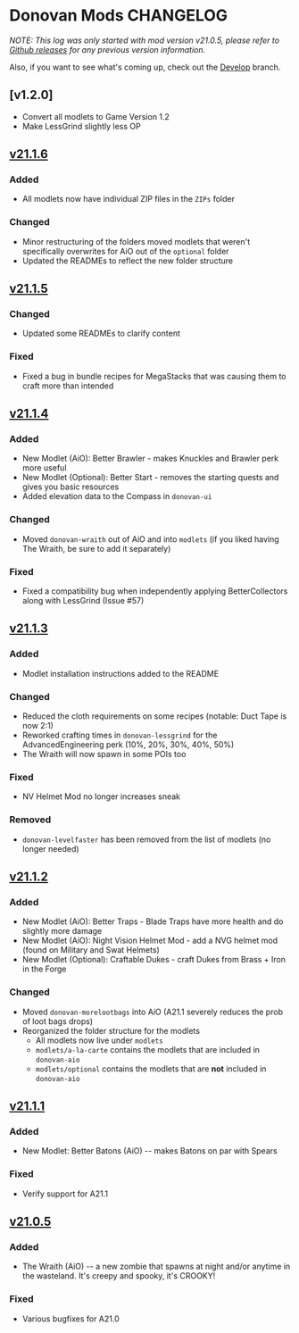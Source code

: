 # Donovan Mods CHANGELOG

*NOTE: This log was only started with mod version v21.0.5, please refer to [Github releases] for any previous version information.*

Also, if you want to see what's coming up, check out the [Develop] branch.

## [v1.2.0]

- Convert all modlets to Game Version 1.2
- Make LessGrind slightly less OP

## [v21.1.6]

### Added

- All modlets now have individual ZIP files in the `ZIPs` folder

### Changed

- Minor restructuring of the folders
  moved modlets that weren't specifically overwrites for AiO out of the `optional` folder
- Updated the READMEs to reflect the new folder structure

## [v21.1.5]

### Changed

- Updated some READMEs to clarify content

### Fixed

- Fixed a bug in bundle recipes for MegaStacks that was causing them to craft more than intended

## [v21.1.4]

### Added

- New Modlet (AiO): Better Brawler - makes Knuckles and Brawler perk more useful
- New Modlet (Optional): Better Start - removes the starting quests and gives you basic resources
- Added elevation data to the Compass in `donovan-ui`

### Changed

- Moved `donovan-wraith` out of AiO and into `modlets` (if you liked having The Wraith, be sure to add it separately)

### Fixed

- Fixed a compatibility bug when independently applying BetterCollectors along with LessGrind (Issue #57)

## [v21.1.3]

### Added

- Modlet installation instructions added to the README

### Changed

- Reduced the cloth requirements on some recipes (notable: Duct Tape is now 2:1)
- Reworked crafting times in `donovan-lessgrind` for the AdvancedEngineering perk (10%, 20%, 30%, 40%, 50%)
- The Wraith will now spawn in some POIs too

### Fixed

- NV Helmet Mod no longer increases sneak

### Removed

- `donovan-levelfaster` has been removed from the list of modlets (no longer needed)

## [v21.1.2]

### Added

- New Modlet (AiO): Better Traps - Blade Traps have more health and do slightly more damage
- New Modlet (AiO): Night Vision Helmet Mod - add a NVG helmet mod (found on Military and Swat Helmets)
- New Modlet (Optional): Craftable Dukes - craft Dukes from Brass + Iron in the Forge

### Changed

- Moved `donovan-morelootbags` into AiO (A21.1 severely reduces the prob of loot bags drops)
- Reorganized the folder structure for the modlets
  - All modlets now live under `modlets`
  - `modlets/a-la-carte` contains the modlets that are included in `donovan-aio`
  - `modlets/optional` contains the modlets that are **not** included in `donovan-aio`

## [v21.1.1]

### Added

- New Modlet: Better Batons (AiO) -- makes Batons on par with Spears

### Fixed

- Verify support for A21.1

## [v21.0.5]

### Added

- The Wraith (AiO) -- a new zombie that spawns at night and/or anytime in the wasteland. It's creepy and spooky, it's CROOKY!

### Fixed

- Various bugfixes for A21.0

<!-- Versions -->
[github releases]: https://github.com/DonovanMods/donovan-7d2d-modlets/releases
[develop]: https://github.com/DonovanMods/donovan-7d2d-modlets/tree/develop
[v21.1.6]: https://github.com/DonovanMods/donovan-7d2d-modlets/compare/v21.1.5...v21.1.6
[v21.1.5]: https://github.com/DonovanMods/donovan-7d2d-modlets/compare/v21.1.4...v21.1.5
[v21.1.4]: https://github.com/DonovanMods/donovan-7d2d-modlets/compare/v21.1.3...v21.1.4
[v21.1.3]: https://github.com/DonovanMods/donovan-7d2d-modlets/compare/A21.1.2...v21.1.3
[v21.1.2]: https://github.com/DonovanMods/donovan-7d2d-modlets/compare/A21.1.1...A21.1.2
[v21.1.1]: https://github.com/DonovanMods/donovan-7d2d-modlets/compare/A21.0.5...A21.1.1
[v21.0.5]: https://github.com/DonovanMods/donovan-7d2d-modlets/compare/A21.0.4...A21.0.5
